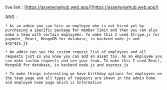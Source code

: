 live link : [https://assetwisehub.web.app/](https://assetwisehub.web.app/)


ANS - 


    * As an admin you can hire an employee who is not hired yet by purchasing a specific package for member limit and then you can also make a team with certain employees. To make this I used Stripe.js for payment, React, MongoDB for database, in backend node.js and express.js
    
    * An admin can see the custom request list of employees and all requests just so you know you can add an asset too. As an employee you can make custom requests and see your team. To make this I used React, MongoDB for database, in backend node.js and express.js
    
    * To make things interesting we have birthday options for employees on the team page and all types of requests are shown in the admin home and employee home page which is Informative
    

